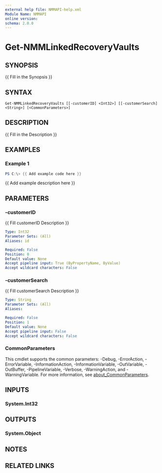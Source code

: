 ```yaml
---
external help file: NMMAPI-help.xml
Module Name: NMMAPI
online version:
schema: 2.0.0
---
```


# Get-NMMLinkedRecoveryVaults

## SYNOPSIS
{{ Fill in the Synopsis }}

## SYNTAX

```
Get-NMMLinkedRecoveryVaults [[-customerID] <Int32>] [[-customerSearch] <String>] [<CommonParameters>]
```

## DESCRIPTION
{{ Fill in the Description }}

## EXAMPLES

### Example 1
```powershell
PS C:\> {{ Add example code here }}
```

{{ Add example description here }}

## PARAMETERS

### -customerID
{{ Fill customerID Description }}

```yaml
Type: Int32
Parameter Sets: (All)
Aliases: id

Required: False
Position: 0
Default value: None
Accept pipeline input: True (ByPropertyName, ByValue)
Accept wildcard characters: False
```

### -customerSearch
{{ Fill customerSearch Description }}

```yaml
Type: String
Parameter Sets: (All)
Aliases:

Required: False
Position: 1
Default value: None
Accept pipeline input: False
Accept wildcard characters: False
```

### CommonParameters
This cmdlet supports the common parameters: -Debug, -ErrorAction, -ErrorVariable, -InformationAction, -InformationVariable, -OutVariable, -OutBuffer, -PipelineVariable, -Verbose, -WarningAction, and -WarningVariable. For more information, see [about_CommonParameters](http://go.microsoft.com/fwlink/?LinkID=113216).

## INPUTS

### System.Int32

## OUTPUTS

### System.Object
## NOTES

## RELATED LINKS
